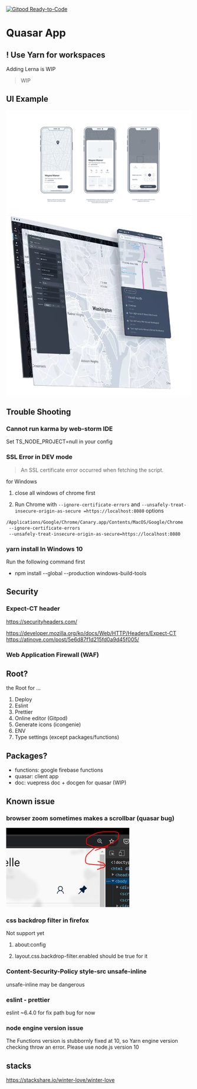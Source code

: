 [![Gitpod Ready-to-Code](https://img.shields.io/badge/Gitpod-Ready--to--Code-blue?logo=gitpod)](https://gitpod.io/#https://github.com/bichikim/winter-love-quasar) 

# Quasar App

## ! Use Yarn for workspaces

Adding Lerna is WIP

> WIP

## UI Example

![ui](./media/ui-example.gif)
![ui](./media/ui-example2.png)

## Trouble Shooting

### Cannot run karma by web-storm IDE

Set TS_NODE_PROJECT=null in your config

### SSL Error in DEV mode

> An SSL certificate error occurred when fetching the script.


for Windows

1. close all windows of chrome first

2. Run Chrome with `--ignore-certificate-errors` and `--unsafely-treat-insecure-origin-as-secure
=https://localhost:8080` options

```
/Applications/Google/Chrome/Canary.app/Contents/MacOS/Google/Chrome
 --ignore-certificate-errors
 --unsafely-treat-insecure-origin-as-secure=https://localhost:8080
```

### yarn install In Windows 10

Run the following command first

- npm install --global --production windows-build-tools


## Security

### Expect-CT header

https://securityheaders.com/

https://developer.mozilla.org/ko/docs/Web/HTTP/Headers/Expect-CT
https://atinove.com/post/5e6d87f1d215fd0a9d45f005/

### Web Application Firewall (WAF)

## Root?

the Root for ...

1. Deploy
2. Eslint
3. Prettier
4. Online editor (Gitpod)
5. Generate icons (icongenie)
6. ENV
7. Type settings (except packages/functions)

## Packages?

- functions: google firebase functions
- quasar: client app
- doc: vuepress doc + docgen for quasar (WIP)


## Known issue 


### browser zoom sometimes makes a scrollbar (quasar bug)

![issue](./media/issue0.PNG)


### css backdrop filter in firefox

Not support yet 

1. about:config

2. layout.css.backdrop-filter.enabled should be true for it


### Content-Security-Policy  style-src unsafe-inline 

unsafe-inline may be dangerous

### eslint - prettier
eslint ~6.4.0 for fix path bug for now

### node engine version issue
The Functions version is stubbornly fixed at 10, so Yarn engine version checking throw an error.
Please use node.js version 10

## stacks

https://stackshare.io/winter-love/winter-love

